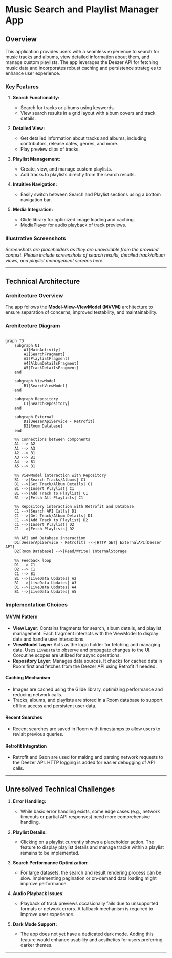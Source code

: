 # **Music Search and Playlist Manager App**

## **Overview**

This application provides users with a seamless experience to search for music tracks and albums, view detailed information about them, and manage custom playlists. The app leverages the Deezer API for fetching music data and incorporates robust caching and persistence strategies to enhance user experience.

### **Key Features**

1. **Search Functionality:**
   - Search for tracks or albums using keywords.
   - View search results in a grid layout with album covers and track details.

2. **Detailed View:**
   - Get detailed information about tracks and albums, including contributors, release dates, genres, and more.
   - Play preview clips of tracks.

3. **Playlist Management:**
   - Create, view, and manage custom playlists.
   - Add tracks to playlists directly from the search results.

4. **Intuitive Navigation:**
   - Easily switch between Search and Playlist sections using a bottom navigation bar.

5. **Media Integration:**
   - Glide library for optimized image loading and caching.
   - MediaPlayer for audio playback of track previews.

### **Illustrative Screenshots**
*Screenshots are placeholders as they are unavailable from the provided context. Please include screenshots of search results, detailed track/album views, and playlist management screens here.*

---

## **Technical Architecture**

### **Architecture Overview**

The app follows the **Model-View-ViewModel (MVVM)** architecture to ensure separation of concerns, improved testability, and maintainability.

### **Architecture Diagram**

```mermaid

graph TD
    subgraph UI
        A1[MainActivity]
        A2[SearchFragment]
        A3[PlaylistFragment]
        A4[AlbumDetailsFragment]
        A5[TrackDetailsFragment]
    end

    subgraph ViewModel
        B1[SearchViewModel]
    end

    subgraph Repository
        C1[SearchRepository]
    end

    subgraph External
        D1[DeezerApiService - Retrofit]
        D2[Room Database]
    end

    %% Connections between components
    A1 --> A2
    A1 --> A3
    A2 --> B1
    A3 --> B1
    A4 --> B1
    A5 --> B1

    %% ViewModel interaction with Repository
    B1 -->|Search Tracks/Albums| C1
    B1 -->|Get Track/Album Details| C1
    B1 -->|Insert Playlist| C1
    B1 -->|Add Track to Playlist| C1
    B1 -->|Fetch All Playlists| C1

    %% Repository interaction with Retrofit and Database
    C1 -->|Search API Calls| D1
    C1 -->|Get Track/Album Details| D1
    C1 -->|Add Track to Playlist| D2
    C1 -->|Insert Playlist| D2
    C1 -->|Fetch Playlists| D2

    %% API and Database interaction
    D1[DeezerApiService - Retrofit] -->|HTTP GET| ExternalAPI[Deezer API]
    D2[Room Database] -->|Read/Write| InternalStorage

    %% Feedback loop
    D1 --> C1
    D2 --> C1
    C1 --> B1
    B1 -->|LiveData Updates| A2
    B1 -->|LiveData Updates| A3
    B1 -->|LiveData Updates| A4
    B1 -->|LiveData Updates| A5

```

### **Implementation Choices**

#### **MVVM Pattern**
- **View Layer:** Contains fragments for search, album details, and playlist management. Each fragment interacts with the ViewModel to display data and handle user interactions.
- **ViewModel Layer:** Acts as the logic holder for fetching and managing data. Uses `LiveData` to observe and propagate changes to the UI. Coroutine scopes are utilized for async operations.
- **Repository Layer:** Manages data sources. It checks for cached data in Room first and fetches from the Deezer API using Retrofit if needed.

#### **Caching Mechanism**
- Images are cached using the Glide library, optimizing performance and reducing network calls.
- Tracks, albums, and playlists are stored in a Room database to support offline access and persistent user data.

#### **Recent Searches**
- Recent searches are saved in Room with timestamps to allow users to revisit previous queries.

#### **Retrofit Integration**
- Retrofit and Gson are used for making and parsing network requests to the Deezer API. HTTP logging is added for easier debugging of API calls.

---

## **Unresolved Technical Challenges**

1. **Error Handling:**
   - While basic error handling exists, some edge cases (e.g., network timeouts or partial API responses) need more comprehensive handling.

2. **Playlist Details:**
   - Clicking on a playlist currently shows a placeholder action. The feature to display playlist details and manage tracks within a playlist remains to be implemented.

3. **Search Performance Optimization:**
   - For large datasets, the search and result rendering process can be slow. Implementing pagination or on-demand data loading might improve performance.

4. **Audio Playback Issues:**
   - Playback of track previews occasionally fails due to unsupported formats or network errors. A fallback mechanism is required to improve user experience.

5. **Dark Mode Support:**
   - The app does not yet have a dedicated dark mode. Adding this feature would enhance usability and aesthetics for users preferring darker themes.

---

